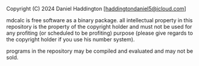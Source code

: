 
Copyright (C) 2024 Daniel Haddington
[haddingtondaniel5@icloud.com]

mdcalc is free software as a binary package.
all intellectual property in this repository is the property of the copyright holder and must not be used for any profiting (or scheduled to be profiting) purpose (please give regards to the copyright holder if you use his number system).

programs in the repository may be compiled and evaluated and may not be sold.
